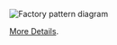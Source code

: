 ![Factory pattern diagram](https://refactoring.guru/images/patterns/diagrams/abstract-factory/structure.png)

[More Details](https://refactoring.guru/uk/design-patterns/abstract-factory).

